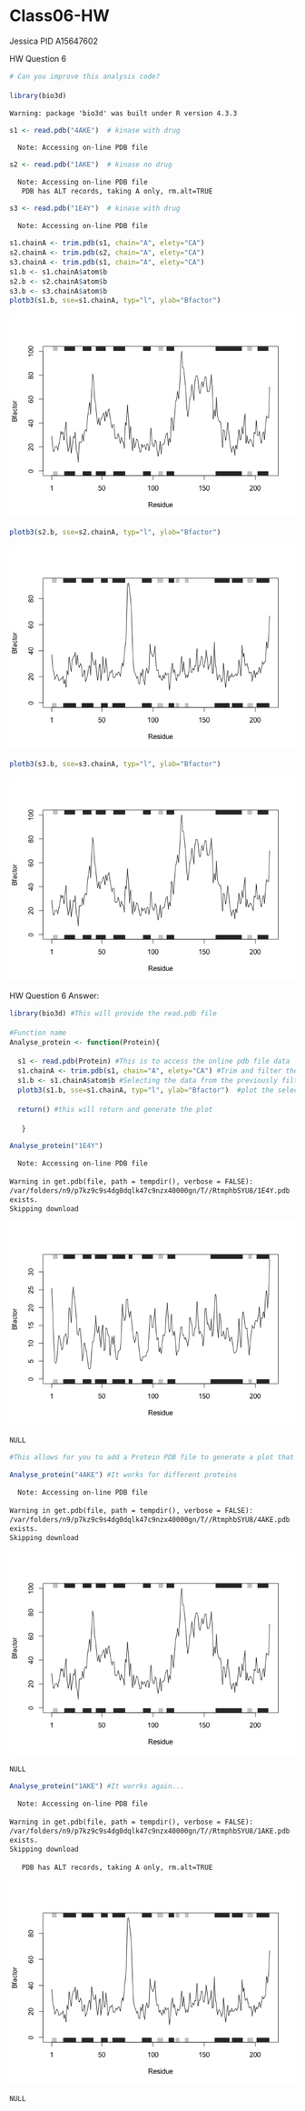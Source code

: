 # Class06-HW
Jessica PID A15647602

HW Question 6

``` r
# Can you improve this analysis code?

library(bio3d)
```

    Warning: package 'bio3d' was built under R version 4.3.3

``` r
s1 <- read.pdb("4AKE")  # kinase with drug
```

      Note: Accessing on-line PDB file

``` r
s2 <- read.pdb("1AKE")  # kinase no drug
```

      Note: Accessing on-line PDB file
       PDB has ALT records, taking A only, rm.alt=TRUE

``` r
s3 <- read.pdb("1E4Y")  # kinase with drug
```

      Note: Accessing on-line PDB file

``` r
s1.chainA <- trim.pdb(s1, chain="A", elety="CA")
s2.chainA <- trim.pdb(s2, chain="A", elety="CA")
s3.chainA <- trim.pdb(s1, chain="A", elety="CA")
s1.b <- s1.chainA$atom$b
s2.b <- s2.chainA$atom$b
s3.b <- s3.chainA$atom$b
plotb3(s1.b, sse=s1.chainA, typ="l", ylab="Bfactor")
```

![](Class6HW_files/figure-commonmark/unnamed-chunk-1-1.png)

``` r
plotb3(s2.b, sse=s2.chainA, typ="l", ylab="Bfactor")
```

![](Class6HW_files/figure-commonmark/unnamed-chunk-1-2.png)

``` r
plotb3(s3.b, sse=s3.chainA, typ="l", ylab="Bfactor")
```

![](Class6HW_files/figure-commonmark/unnamed-chunk-1-3.png)

HW Question 6 Answer:

``` r
library(bio3d) #This will provide the read.pdb file

#Function name
Analyse_protein <- function(Protein){ 
  
  s1 <- read.pdb(Protein) #This is to access the online pdb file data
  s1.chainA <- trim.pdb(s1, chain="A", elety="CA") #Trim and filter the data to retrieve specific data from chain A and elety CA
  s1.b <- s1.chainA$atom$b #Selecting the data from the previously filtered chain A and only elety CA, then selecting the atom's b values 
  plotb3(s1.b, sse=s1.chainA, typ="l", ylab="Bfactor")  #plot the selected proteins Bfactor vs residues.
  
  return() #this will return and generate the plot
  
   }
```

``` r
Analyse_protein("1E4Y")
```

      Note: Accessing on-line PDB file

    Warning in get.pdb(file, path = tempdir(), verbose = FALSE):
    /var/folders/n9/p7kz9c9s4dg0dqlk47c9nzx40000gn/T//RtmphbSYU8/1E4Y.pdb exists.
    Skipping download

![](Class6HW_files/figure-commonmark/unnamed-chunk-3-1.png)

    NULL

``` r
#This allows for you to add a Protein PDB file to generate a plot that contains the 
```

``` r
Analyse_protein("4AKE") #It works for different proteins
```

      Note: Accessing on-line PDB file

    Warning in get.pdb(file, path = tempdir(), verbose = FALSE):
    /var/folders/n9/p7kz9c9s4dg0dqlk47c9nzx40000gn/T//RtmphbSYU8/4AKE.pdb exists.
    Skipping download

![](Class6HW_files/figure-commonmark/unnamed-chunk-4-1.png)

    NULL

``` r
Analyse_protein("1AKE") #It worrks again...
```

      Note: Accessing on-line PDB file

    Warning in get.pdb(file, path = tempdir(), verbose = FALSE):
    /var/folders/n9/p7kz9c9s4dg0dqlk47c9nzx40000gn/T//RtmphbSYU8/1AKE.pdb exists.
    Skipping download

       PDB has ALT records, taking A only, rm.alt=TRUE

![](Class6HW_files/figure-commonmark/unnamed-chunk-5-1.png)

    NULL
